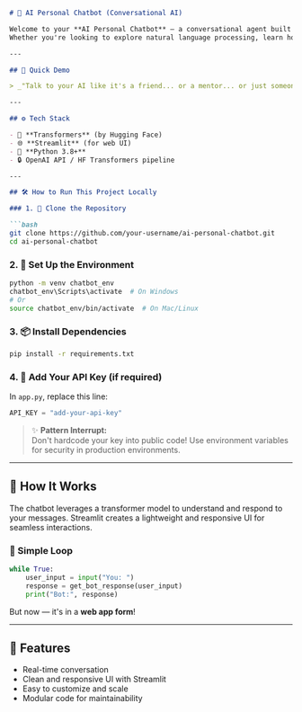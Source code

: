 ```markdown
# 🤖 AI Personal Chatbot (Conversational AI)

Welcome to your **AI Personal Chatbot** – a conversational agent built using Hugging Face Transformers and Streamlit!  
Whether you're looking to explore natural language processing, learn how conversational models work, or build something fun — this project is for you.

---

## 🚀 Quick Demo

> _"Talk to your AI like it's a friend... or a mentor... or just someone who never runs out of energy!"_

---

## ⚙️ Tech Stack

- 🧠 **Transformers** (by Hugging Face)  
- 🌐 **Streamlit** (for web UI)  
- 🐍 **Python 3.8+**  
- 🔒 OpenAI API / HF Transformers pipeline  

---

## 🛠️ How to Run This Project Locally

### 1. 🔁 Clone the Repository

```bash
git clone https://github.com/your-username/ai-personal-chatbot.git
cd ai-personal-chatbot
```

### 2. 💼 Set Up the Environment

```bash
python -m venv chatbot_env
chatbot_env\Scripts\activate  # On Windows
# Or
source chatbot_env/bin/activate  # On Mac/Linux
```

### 3. 📦 Install Dependencies

```bash
pip install -r requirements.txt
```

### 4. 🔐 Add Your API Key (if required)

In `app.py`, replace this line:

```python
API_KEY = "add-your-api-key"
```

> ✨ **Pattern Interrupt:**  
> Don't hardcode your key into public code! Use environment variables for security in production environments.

---

## 🧠 How It Works

The chatbot leverages a transformer model to understand and respond to your messages. Streamlit creates a lightweight and responsive UI for seamless interactions.

### 🔄 Simple Loop

```python
while True:
    user_input = input("You: ")
    response = get_bot_response(user_input)
    print("Bot:", response)
```

But now — it's in a **web app form**!

---

## 🌟 Features

- Real-time conversation
- Clean and responsive UI with Streamlit
- Easy to customize and scale
- Modular code for maintainability
```

